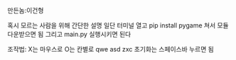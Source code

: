 만든놈:이건형

혹시 모르는 사람을 위해 간단한 설명
일단 터미널 열고 pip install pygame 쳐서 모듈 다운받으면 됨
그리고 main.py 실행시키면 된다

조작법:
X는 마우스로
O는 칸별로 qwe
          asd
          zxc
초기화는 스페이스바 누르면 됨
